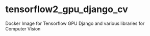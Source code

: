 # tensorflow2_gpu_django_cv
Docker Image for Tensorflow GPU Django and various libraries for Computer Vision
